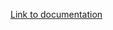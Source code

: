 [Link to documentation](https://docs.github.com/en/actions/using-workflows/events-that-trigger-workflows)